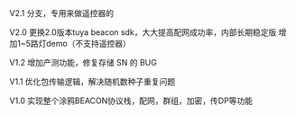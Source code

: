 V2.1
分支，专用来做遥控器的

V2.0
更换2.0版本tuya beacon sdk，大大提高配网成功率，内部长期稳定版
增加1~5路灯demo（不支持遥控器）

V1.2
增加产测功能，修复存储 SN 的 BUG

V1.1
优化包传输逻辑，解决随机数种子重复问题

V1.0
实现整个涂鸦BEACON协议栈，配网，群组，加密，传DP等功能
